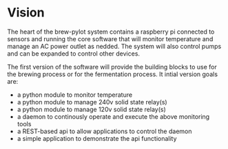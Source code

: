 Vision
=======

The heart of the brew-pylot system contains a raspberry pi connected to sensors
and running the core software that will monitor temperature and manage an AC
power outlet as nedded.  The system will also control pumps and can be expanded
to control other devices.

The first version of the software will provide the building blocks to use for the brewing process or for the fermentation process.  It intial version goals are:
- a python module to monitor temperature
- a python module to manage 240v solid state relay(s)
- a python module to manage 120v solid state relay(s)
- a daemon to continously operate and execute the above monitoring tools
- a REST-based api to allow applications to control the daemon
- a simple application to demonstrate the api functionality


